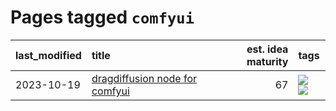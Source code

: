 # Pages tagged `comfyui`

|last_modified|title|est. idea maturity|tags
|:---|:---|---:|:---|
|2023-10-19|[dragdiffusion node for comfyui](../comfyui_dragdiffusion.md)|67|[![](https://img.shields.io/badge/tag-comfyui-e13c2b)](../tags/comfyui.md) [![](https://img.shields.io/badge/tag-tooling-e3be61)](../tags/tooling.md)|